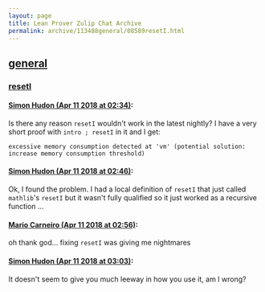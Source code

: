 ```yaml
---
layout: page
title: Lean Prover Zulip Chat Archive 
permalink: archive/113488general/08589resetI.html
---
```


## [general](index.html)
### [resetI](08589resetI.html)

#### [Simon Hudon (Apr 11 2018 at 02:34)](https://leanprover.zulipchat.com/#narrow/stream/113488-general/topic/resetI/near/124910648):
Is there any reason `resetI` wouldn't work in the latest nightly? I have a very short proof with `intro ; resetI` in it and I get:

```
excessive memory consumption detected at 'vm' (potential solution: increase memory consumption threshold)
```

#### [Simon Hudon (Apr 11 2018 at 02:46)](https://leanprover.zulipchat.com/#narrow/stream/113488-general/topic/resetI/near/124911049):
Ok, I found the problem. I had a local definition of `resetI` that just called `mathlib`'s `resetI` but it wasn't fully qualified so it just worked as a recursive function ...

#### [Mario Carneiro (Apr 11 2018 at 02:56)](https://leanprover.zulipchat.com/#narrow/stream/113488-general/topic/resetI/near/124911339):
oh thank god... fixing `resetI` was giving me nightmares

#### [Simon Hudon (Apr 11 2018 at 03:03)](https://leanprover.zulipchat.com/#narrow/stream/113488-general/topic/resetI/near/124911556):
It doesn't seem to give you much leeway in how you use it, am I wrong?

